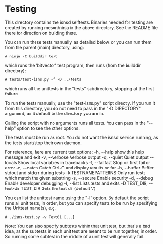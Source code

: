 Testing
=======

This directory contains the isnsd selftests. Binaries needed for
testing are created by running meson/ninja in the above directory.
See the README file there for direction on building there.

You can run these tests manually, as detailed below, or you
can run them from the parent (main) directory, using:

    # ninja -C builddir test

which runs the 'bitvector' test program, then runs
(from the builddir directory):

    # tests/test-isns.py -f -D ../tests

which runs all the unittests in the "tests" subdirectory,
stopping at the first failure.

To run the tests manually, use the "test-isns.py" script directly.
If you run it from this directory, you do not need to pass in
the "-D DIRECTORY" argument, as it default to the directory
you are in.

Calling the script with no arguments runs all tests. You can pass
in the "--help" option to see the other options.

The tests must be run as root. You do not want the isnsd
service running, as the tests start/stop their own daemon.

For reference, here are current test options:
  -h, --help           show this help message and exit
  -v, --verbose        Verbose output
  -q, --quiet          Quiet output
  --locals             Show local variables in tracebacks
  -f, --failfast       Stop on first fail or error
  -c, --catch          Catch Ctrl-C and display results so far
  -b, --buffer         Buffer stdout and stderr during tests
  -k TESTNAMEPATTERNS  Only run tests which match the given substring
  -s, --secure         Enable security
  -d, --debug          Enable developer debugging
  -l, --list           Lists tests and exits
  -D TEST_DIR, --test-dir TEST_DIR
                       Sets the test dir (default '.')

You can list the unittest name using the "-l" option. By default
the script runs all unit tests, in order, but you can specify tests
to be run by specifying the Unittest name(s), e.g.

    # ./isns-test.py -v Test01 [...]

Note: You can also specify subtests within that unit test, but that's a
bad idea, as the subtests in each unit test are meant to be run together,
in order.  So running some subtest in the middle of a unit test will
generally fail.
